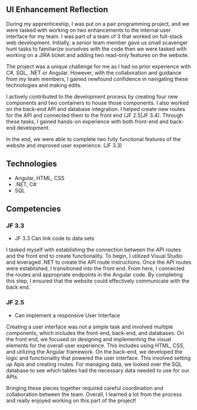 ## UI Enhancement Reflection

During my apprenticeship, I was put on a pair programming project, and we were tasked with working on two enhancements to the internal user interface for my team. I was part of a team of 3 that worked on full-stack web development. Initially, a senior team member gave us small scavenger hunt tasks to familiarize ourselves with the code then we were tasked with working on a JIRA ticket and adding two read-only features on the website.

The project was a unique challenge for me as I had no prior experience with C#, SQL, .NET or Angular. However, with the collaboration and guidance from my team members, I gained newfound confidence in navigating these technologies and making edits. 

I actively contributed to the development process by creating four new components and two containers to house those components. I also worked on the back-end API and database integration. I helped create new routes for the API and connected them to the front end (JF 2.5|JF 3.4). Through these tasks, I gained hands-on experience with both front-end and back-end development.

In the end, we were able to complete two fully functional features of the website and improved user experience. (JF 3.3)

## Technologies
- Angular, HTML, CSS
- .NET, C#
- SQL

## Competencies
### JF 3.3
- JF 3.3 Can link code to data sets

I tasked myself with establishing the connection between the API routes and the front end to create functionality. To begin, I utilized Visual Studio and leveraged .NET to create the API route instructions. Once the API routes were established, I transitioned into the front end. From here, I connected the routes and appropriate endpoints in the Angular code. By completing this step, I ensured that the website could effectively communicate with the back end.

### JF 2.5
- Can implement a responsive User Interface

Creating a user interface was not a simple task and involved multiple components, which includes the front-end, back-end, and databases. On the front end, we focused on designing and implementing the visual elements for the overall user experience. This includes using HTML, CSS, and utilizing the Angular framework.  On the back-end, we developed the logic and functionality that powered the user interface. This involved setting up Apis and creating routes. For managing data, we looked over the SQL database to see which tables had the necessary data needed to use for our APIs.

Bringing these pieces together required careful coordination and collaboration between the team. Overall, I learned a lot from the process and really enjoyed working on this part of the project!
